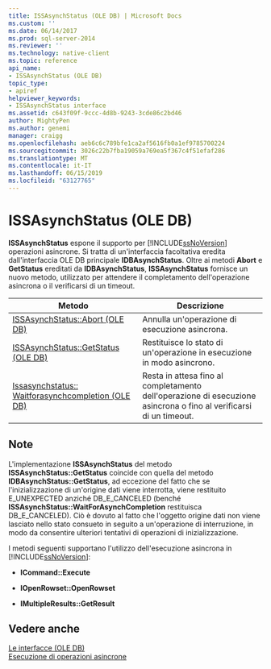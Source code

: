 ```yaml
---
title: ISSAsynchStatus (OLE DB) | Microsoft Docs
ms.custom: ''
ms.date: 06/14/2017
ms.prod: sql-server-2014
ms.reviewer: ''
ms.technology: native-client
ms.topic: reference
api_name:
- ISSAsynchStatus (OLE DB)
topic_type:
- apiref
helpviewer_keywords:
- ISSAsynchStatus interface
ms.assetid: c643f09f-9ccc-4d8b-9243-3cde86c2bd46
author: MightyPen
ms.author: genemi
manager: craigg
ms.openlocfilehash: aeb6c6c789bfe1ca2af5616fb0a1ef9785700224
ms.sourcegitcommit: 3026c22b7fba19059a769ea5f367c4f51efaf286
ms.translationtype: MT
ms.contentlocale: it-IT
ms.lasthandoff: 06/15/2019
ms.locfileid: "63127765"
---
```

# <a name="issasynchstatus-ole-db"></a>ISSAsynchStatus (OLE DB)
  **ISSAsynchStatus** espone il supporto per [!INCLUDE[ssNoVersion](../../includes/ssnoversion-md.md)] operazioni asincrone. Si tratta di un'interfaccia facoltativa eredita dall'interfaccia OLE DB principale **IDBAsynchStatus**. Oltre ai metodi **Abort** e **GetStatus** ereditati da **IDBAsynchStatus**, **ISSAsynchStatus** fornisce un nuovo metodo, utilizzato per attendere il completamento dell'operazione asincrona o il verificarsi di un timeout.  
  
|Metodo|Descrizione|  
|------------|-----------------|  
|[ISSAsynchStatus::Abort &#40;OLE DB&#41;](issasynchstatus-abort-ole-db.md)|Annulla un'operazione di esecuzione asincrona.|  
|[ISSAsynchStatus::GetStatus &#40;OLE DB&#41;](issasynchstatus-getstatus-ole-db.md)|Restituisce lo stato di un'operazione in esecuzione in modo asincrono.|  
|[Issasynchstatus:: Waitforasynchcompletion &#40;OLE DB&#41;](issasynchstatus-waitforasynchcompletion-ole-db.md)|Resta in attesa fino al completamento dell'operazione di esecuzione asincrona o fino al verificarsi di un timeout.|  
  
## <a name="remarks"></a>Note  
 L'implementazione **ISSAsynchStatus** del metodo **ISSAsynchStatus::GetStatus** coincide con quella del metodo **IDBAsynchStatus::GetStatus**, ad eccezione del fatto che se l'inizializzazione di un'origine dati viene interrotta, viene restituito E_UNEXPECTED anziché DB_E_CANCELED (benché **ISSAsynchStatus::WaitForAsynchCompletion** restituisca DB_E_CANCELED). Ciò è dovuto al fatto che l'oggetto origine dati non viene lasciato nello stato consueto in seguito a un'operazione di interruzione, in modo da consentire ulteriori tentativi di operazioni di inizializzazione.  
  
 I metodi seguenti supportano l'utilizzo dell'esecuzione asincrona in [!INCLUDE[ssNoVersion](../../includes/ssnoversion-md.md)]:  
  
-   **ICommand::Execute**  
  
-   **IOpenRowset::OpenRowset**  
  
-   **IMultipleResults::GetResult**  
  
## <a name="see-also"></a>Vedere anche  
 [Le interfacce &#40;OLE DB&#41;](../../database-engine/dev-guide/interfaces-ole-db.md)   
 [Esecuzione di operazioni asincrone](../native-client/features/performing-asynchronous-operations.md)  
  
  
